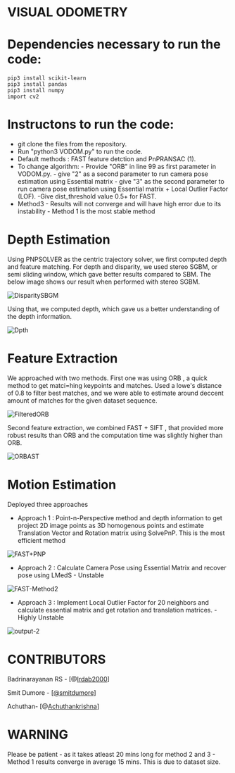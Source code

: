 # VISUAL ODOMETRY 
# Dependencies necessary to run the code:
```
pip3 install scikit-learn
pip3 install pandas
pip3 install numpy
import cv2
```
# Instructons to run the code: 
- git clone the files from the repository.
- Run "python3 VODOM.py" to run the code.
- Default methods : FAST feature detction and PnPRANSAC (1).
- To change algorithm:
		- Provide "ORB" in line 99 as first parameter in VODOM.py.
		- give "2" as a second parameter to run camera pose estimation using Essential matrix
		- give "3" as the second parameter to run camera pose estimation using Essential matrix + Local Outlier Factor (LOF).
-Give dist_threshold value 0.5+ for FAST.
- Method3 - Results will not converge and will have high error due to its instability - Method 1 is the most stable method
# Depth Estimation 
Using PNPSOLVER as the centric trajectory solver, we first computed depth and feature matching. For depth and disparity, we used stereo SGBM, or semi sliding window, which gave better results compared to SBM. The below image shows our result when performed with stereo SGBM.

![DisparitySBGM](https://github.com/Achuthankrishna/VisualOdom/assets/74654704/23a7db9c-c660-4919-af76-0940ce035a71)

Using that, we computed depth, which gave us a better understanding of the depth information.

![Dpth](https://github.com/Achuthankrishna/VisualOdom/assets/74654704/0d4044f2-c399-4f31-9ab8-9f26f9c249c1)

# Feature Extraction
We approached with two methods. First one was using ORB , a quick method to get matci=hing keypoints and matches. Used a lowe's distance of 0.8 to filter best matches, and we were able to estimate around deccent amount of matches for the given dataset sequence.

![FilteredORB](https://github.com/Achuthankrishna/VisualOdom/assets/74654704/f267632d-12ab-434c-a69e-b707133e6c19)


Second feature extraction, we combined FAST + SIFT , that provided more robust results than ORB and the computation time was slightly higher than ORB.

![ORBAST](https://github.com/Achuthankrishna/VisualOdom/assets/74654704/853c5b94-4144-41ec-918f-d39f71ca65df)

# Motion Estimation
Deployed three approaches 
- Approach 1 : Point-n-Perspective method and depth information to get project 2D image points as 3D homogenous points and estimate Translation Vector and Rotation matrix using SolvePnP. This is the most efficient method 

![FAST+PNP](https://github.com/Achuthankrishna/VisualOdom/assets/74654704/8d3ce938-3bba-45bb-9d20-92ed5a5a4a76)



- Approach 2 : Calculate Camera Pose using Essential Matrix and recover pose using LMedS - Unstable

![FAST-Method2](https://github.com/Achuthankrishna/VisualOdom/assets/74654704/7b638c25-741a-425b-b32e-6242fb57cdd0)

- Approach 3 : Implement Local Outlier Factor for 20 neighbors and calculate essential matrix and get rotation and translation matrices. - Highly Unstable 

![output-2](https://github.com/Achuthankrishna/VisualOdom/assets/74654704/11b09244-66d2-43d1-b961-da793ab6c6a0)

# CONTRIBUTORS 
Badrinarayanan RS - [@[Irdab2000](https://github.com/Irdab200
)]

Smit Dumore - [[@smitdumore](https://github.com/smitdumore)]

Achuthan- [@[Achuthankrishna](https://github.com/Achuthankrishna)]
# WARNING
Please be patient - as it takes atleast 20 mins long for method 2 and 3 - Method 1 results converge in average 15 mins. This is due to dataset size.
 
